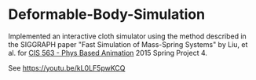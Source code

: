 # Deformable-Body-Simulation
Implemented an interactive cloth simulator using the method described in the SIGGRAPH paper "Fast Simulation of Mass-Spring Systems" by Liu, et al. for [CIS 563 - Phys Based Animation](https://www.coursicle.com/penn/courses/CIS/563/) 2015 Spring Project 4.

See https://youtu.be/kL0LF5pwKCQ

